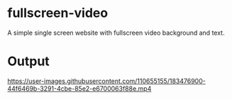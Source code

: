 # fullscreen-video
A simple single screen website with fullscreen video background and text.

# Output
https://user-images.githubusercontent.com/110655155/183476900-44f6469b-3291-4cbe-85e2-e6700063f88e.mp4



